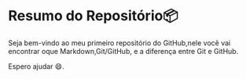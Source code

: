 # Resumo do Repositório:package:



Seja bem-vindo ao meu primeiro repositório do GitHub,nele você vai encontrar oque Markdown,Git/GitHub, e a diferença entre Git e GitHub.



Espero ajudar :smile:.


